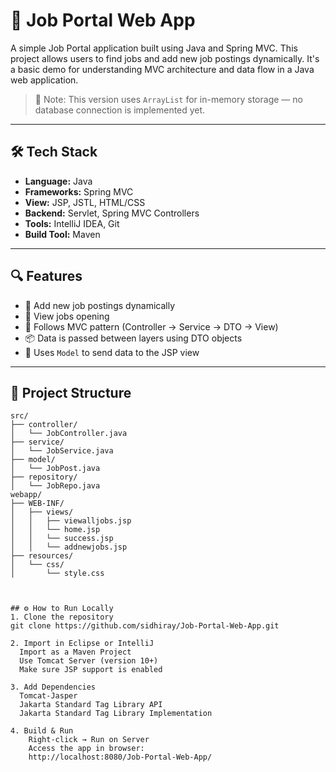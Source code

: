 # 🧳 Job Portal Web App

A simple Job Portal application built using Java and Spring MVC. This project allows users to find jobs and add new job postings dynamically. It's a basic demo for understanding MVC architecture and data flow in a Java web application.

> 📌 Note: This version uses `ArrayList` for in-memory storage — no database connection is implemented yet.

---

## 🛠 Tech Stack

- **Language:** Java
- **Frameworks:** Spring MVC
- **View:** JSP, JSTL, HTML/CSS
- **Backend:** Servlet, Spring MVC Controllers
- **Tools:** IntelliJ IDEA, Git
- **Build Tool:** Maven

---

## 🔍 Features

- 🚀 Add new job postings dynamically  
- 🔎 View jobs opening
- 🧩 Follows MVC pattern (Controller → Service → DTO → View)  
- 📦 Data is passed between layers using DTO objects  
- 📄 Uses `Model` to send data to the JSP view

---

## 📂 Project Structure

```text
src/
├── controller/
│   └── JobController.java
├── service/
│   └── JobService.java
├── model/
│   └── JobPost.java
├── repository/
│   └── JobRepo.java
webapp/
├── WEB-INF/
│   ├── views/
│   │   ├── viewalljobs.jsp
│   │   └── home.jsp
│   │   └── success.jsp
│   │   └── addnewjobs.jsp
├── resources/
│   └── css/
│       └── style.css



## ⚙️ How to Run Locally
1. Clone the repository
git clone https://github.com/sidhiray/Job-Portal-Web-App.git

2. Import in Eclipse or IntelliJ
  Import as a Maven Project
  Use Tomcat Server (version 10+)
  Make sure JSP support is enabled

3. Add Dependencies
  Tomcat-Jasper
  Jakarta Standard Tag Library API
  Jakarta Standard Tag Library Implementation

4. Build & Run
    Right-click → Run on Server
    Access the app in browser:
    http://localhost:8080/Job-Portal-Web-App/
